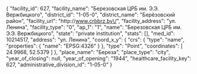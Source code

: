 {
    "facility_id": 627,
    "facility_name": "Березовская ЦРБ им. Э.Э. Вержбицкого",
    "district_id": "1-05-0",
    "district_name": "Берёзовский район",
    "facility_url": "http:\/\/www.crbbrz.by\/",
    "facility_address": "ул. Ленина",
    "facility_type": "0",
    "ap_1": "1",
    "name": "Березовская ЦРБ им. Э.Э. Вержбицкого",
    "state": "private institution",
    "stats": [],
    "med_id": 10214517,
    "address": "ул. Ленина",
    "coord_x_y": {
        "crs": {
            "type": "name",
            "properties": {
                "name": "EPSG:4326"
            }
        },
        "type": "Point",
        "coordinates": [
            24.9968,
            52.5379
        ]
    },
    "place_name": "Береза",
    "place_type": "city",
    "year_of_closing": null,
    "year_of_opening": "1944",
    "healthcare_facility_key": 627,
    "administrative_division_id": "1-05-0"
}